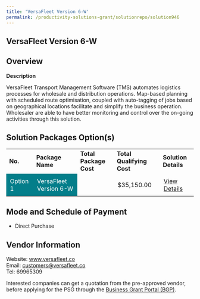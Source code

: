 ```yaml
---
title: 'VersaFleet Version 6-W'
permalink: /productivity-solutions-grant/solutionrepo/solution946
---
```


## VersaFleet Version 6-W

## Overview

**Description**

VersaFleet Transport Management Software (TMS) automates logistics processes for wholesale and distribution operations. Map-based planning with scheduled route optimisation, coupled with auto-tagging of jobs based on geographical locations facilitate and simplify the business operation. Wholesaler are able to have better monitoring and control over the on-going activities through this solution. 

## Solution Packages Option(s)

<table>
<tr>
<td><b>No.</b></td>
<td><b>Package Name</b></td>
<td><b>Total Package Cost</b></td>
<td><b>Total Qualifying Cost</b></td>
<td><b>Solution Details</b></td>
</tr>
<tr>
<td style='padding: 10px; background-color: #037E8A; color: #FFFFFF;'>Option 1</td>
<td style='padding: 10px; background-color: #037E8A; color: #FFFFFF;'>VersaFleet Version 6-W</td>
<td style='padding: 10px;'></td>
<td style='padding: 10px;'>$35,150.00</td>
<td style='padding: 10px;'><a href='https://www.gobusiness.gov.sg/images/psg/Versafleet-WS_Annex3_Part_1.pdf' target='_blank'>View Details</a></td>
</tr>
</table>

## Mode and Schedule of Payment

 - Direct Purchase

## Vendor Information

 Website: www.versafleet.co <br>Email: customers@versafleet.co<br>Tel: 69965309 

Interested companies can get a quotation from the pre-approved vendor, before applying for the PSG through the <a href='https://www.businessgrants.gov.sg/' target='_blank' rel='noopener'>Business Grant Portal (BGP)</a>.

<script src="/jquery/resize-tables.js"></script>
